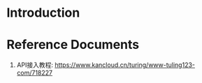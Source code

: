 # Introduction


# Reference Documents
1. API接入教程: https://www.kancloud.cn/turing/www-tuling123-com/718227
